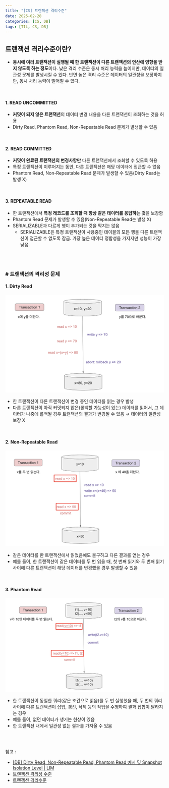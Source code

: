 ```yaml
---
title: "[CS] 트랜잭션 격리수준"
date: 2025-02-28
categories: [CS, DB]
tags: [TIL, CS, DB]
---
```


## 트랜잭션 격리수준이란?

- **동시에 여러 트랜잭션이 실행될 때 한 트랜잭션이 다른 트랜잭션의 연산에 영향을 받지 않도록 하는 정도**이다. 낮은 격리 수준은 동시 처리 능력을 높이지만, 데이터의 일관성 문제를 발생시킬 수 있다. 반면 높은 격리 수준은 데이터의 일관성을 보장하지만, 동시 처리 능력이 떨어질 수 있다.

<br />

#### 1. READ UNCOMMITTED

- **커밋이 되지 않은 트랜잭션**의 데이터 변경 내용을 다른 트랜잭션이 조회하는 것을 허용
- Dirty Read, Phantom Read, Non-Repeatable Read 문제가 발생할 수 있음

<br />

#### 2. READ COMMITTED

- **커밋이 완료된 트랜잭션의 변경사항만** 다른 트랜잭션에서 조회할 수 있도록 허용
- 특정 트랜잭션이 이루어지는 동안, 다른 트랜잭션은 해당 데이터에 접근할 수 없음
- Phantom Read, Non-Repeatable Read 문제가 발생할 수 있음(Dirty Read는 발생 X)

<br />

#### 3. REPEATABLE READ

- 한 트랜잭션에서 **특정 레코드를 조회할 때 항상 같은 데이터를 응답하는 것**을 보장함
- Phantom Read 문제가 발생할 수 있음(Non-Repeatable Read는 발생 X)
- SERIALIZABLE과 다르게 행이 추가되는 것을 막지는 않음
  - SERIALIZABLE은 특정 트랜잭션이 사용중인 테이블의 모든 행을 다른 트랜잭션이 접근할 수 없도록 잠금. 가장 높은 데이터 정합성을 가지지만 성능이 가장 낮음.

<br /><br />

### # 트랜잭션의 격리성 문제

#### 1. Dirty Read

![img](/assets/img/til/cs/db_transaction_DirtyRead.png)

- 한 트랜잭션이 다른 트랜잭션이 변경 중인 데이터를 읽는 경우 발생
- 다른 트랜잭션이 아직 커밋되지 않은(롤백할 가능성이 있는) 데이터를 읽어서, 그 데이터가 나중에 롤백될 경우 트랜잭션의 결과가 변경될 수 있음 → 데이터의 일관성 보장 X

<br />

#### 2. Non-Repeatable Read

![img](/assets/img/til/cs/db_transaction_NonRepeatableRead.png)

- 같은 데이터를 한 트랜잭션에서 읽었음에도 불구하고 다른 결과를 얻는 경우
- 예를 들어, 한 트랜잭션이 같은 데이터를 두 번 읽을 때, 첫 번째 읽기와 두 번째 읽기 사이에 다른 트랜잭션이 해당 데이터를 변경했을 경우 발생할 수 있음

<br />

#### 3. Phantom Read

![img](/assets/img/til/cs/db_transaction_phantomRead.png)

- 한 트랜잭션이 동일한 쿼리(같은 조건으로 읽음)를 두 번 실행했을 때, 두 번의 쿼리 사이에 다른 트랜잭션이 삽입, 갱신, 삭제 등의 작업을 수행하여 결과 집합이 달라지는 경우 
- 예를 들어, 없던 데이터가 생기는 현상이 있음
- 한 트랜잭션 내에서 일관성 없는 결과를 가져올 수 있음

<br /><br />

참고 : 
- [[DB] Dirty Read, Non-Repeatable Read, Phantom Read 예시 및 Snapshot Isolation Level | LIM](https://amazelimi.tistory.com/entry/DB-Dirty-Read-Non-Repeatable-Read-Phantom-Read-%EC%98%88%EC%8B%9C-%EB%B0%8F-Snapshot-Isolation-Level-LIM)
- [트랜잭션 격리성 수준](https://shuu.tistory.com/76#google_vignette)
- [트랜잭션 격리수준](https://www.maeil-mail.kr/question/61)
